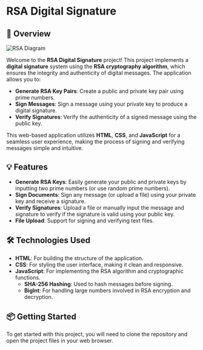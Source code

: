 # RSA Digital Signature

## 🚀 Overview

![RSA Diagram](images/rsa-diagram.png)

Welcome to the **RSA Digital Signature** project! This project implements a **digital signature** system using the **RSA cryptography algorithm**, which ensures the integrity and authenticity of digital messages. The application allows you to:

- **Generate RSA Key Pairs**: Create a public and private key pair using prime numbers.
- **Sign Messages**: Sign a message using your private key to produce a digital signature.
- **Verify Signatures**: Verify the authenticity of a signed message using the public key.

This web-based application utilizes **HTML**, **CSS**, and **JavaScript** for a seamless user experience, making the process of signing and verifying messages simple and intuitive.

## 💡 Features

- **Generate RSA Keys**: Easily generate your public and private keys by inputting two prime numbers (or use random prime numbers).
- **Sign Documents**: Sign any message (or upload a file) using your private key and receive a signature.
- **Verify Signatures**: Upload a file or manually input the message and signature to verify if the signature is valid using your public key.
- **File Upload**: Support for signing and verifying text files.

## 🛠 Technologies Used

- **HTML**: For building the structure of the application.
- **CSS**: For styling the user interface, making it clean and responsive.
- **JavaScript**: For implementing the RSA algorithm and cryptographic functions.
  - **SHA-256 Hashing**: Used to hash messages before signing.
  - **BigInt**: For handling large numbers involved in RSA encryption and decryption.

## 📦 Getting Started

To get started with this project, you will need to clone the repository and open the project files in your web browser.
